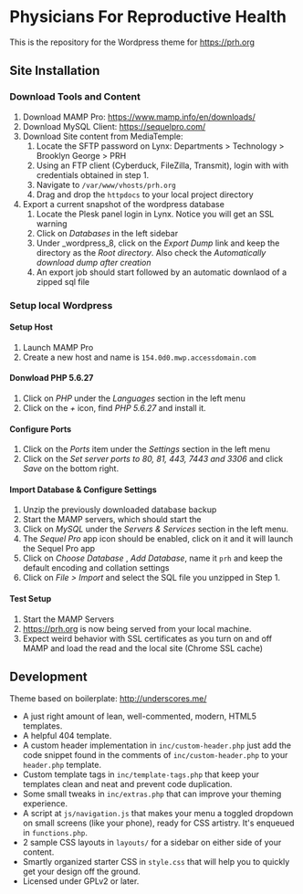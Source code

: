# Physicians For Reproductive Health

This is the repository for the Wordpress theme for https://prh.org



## Site Installation

### Download Tools and Content

1. Download MAMP Pro: https://www.mamp.info/en/downloads/
2. Download MySQL Client: https://sequelpro.com/
3. Download Site content from MediaTemple:
   1. Locate the SFTP password on Lynx: Departments > Technology > Brooklyn George > PRH
   2. Using an FTP client (Cyberduck, FileZilla, Transmit), login with with credentials obtained in step 1.
   3. Navigate to `/var/www/vhosts/prh.org`
   4. Drag and drop the `httpdocs` to your local project directory
4. Export a current snapshot of the wordpress database
   1. Locate the Plesk panel login in Lynx. Notice you will get an SSL warning
   2. Click on _Databases_ in the left sidebar
   3. Under _wordpress_8, click on the _Export Dump_ link and keep the directory as the _Root directory_. Also check the _Automatically download dump after creation_
   4. An export job should start followed by an automatic downlaod of a zipped sql file



### Setup local Wordpress

#### Setup Host

1. Launch MAMP Pro
2. Create a new host and name is `154.0d0.mwp.accessdomain.com`

#### Donwload PHP 5.6.27

1. Click on _PHP_ under the _Languages_ section in the left menu
2. Click on the _+_ icon, find _PHP 5.6.27_ and install it.

#### Configure Ports

1. Click on the _Ports_ item under the _Settings_ section in the left menu
2. Click on the _Set server ports to 80, 81, 443, 7443 and 3306_ and click _Save_ on the bottom  right.

#### Import Database & Configure Settings

1. Unzip the previously downloaded database backup
2. Start the MAMP servers, which should start the 
3. Click on _MySQL_ under the _Servers & Services_ section in the left menu.
4. The _Sequel Pro_ app icon should be enabled, click on it and it will launch the Sequel Pro app
5. Click on _Choose Database_ , _Add Database_, name it `prh` and keep the default encoding and collation settings
6. Click on _File > Import_ and select the SQL file you unzipped in Step 1.

#### Test Setup

1. Start the MAMP Servers
2. https://prh.org is now being served from your local machine.
3. Expect weird behavior with SSL certificates as you turn on and off MAMP and load the read and the local  site (Chrome SSL cache)



## Development

Theme based on boilerplate: http://underscores.me/

* A just right amount of lean, well-commented, modern, HTML5 templates.
* A helpful 404 template.
* A custom header implementation in `inc/custom-header.php` just add the code snippet found in the comments of `inc/custom-header.php` to your `header.php` template.
* Custom template tags in `inc/template-tags.php` that keep your templates clean and neat and prevent code duplication.
* Some small tweaks in `inc/extras.php` that can improve your theming experience.
* A script at `js/navigation.js` that makes your menu a toggled dropdown on small screens (like your phone), ready for CSS artistry. It's enqueued in `functions.php`.
* 2 sample CSS layouts in `layouts/` for a sidebar on either side of your content.
* Smartly organized starter CSS in `style.css` that will help you to quickly get your design off the ground.
* Licensed under GPLv2 or later.




